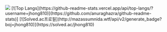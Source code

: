 <!--
**jhong810/jhong810** is a ✨ _special_ ✨ repository because its `README.md` (this file) appears on your GitHub profile.

Here are some ideas to get you started:

- 🔭 I’m currently working on ...
- 🌱 I’m currently learning ...
- 👯 I’m looking to collaborate on ...
- 🤔 I’m looking for help with ...
- 💬 Ask me about ...
- 📫 How to reach me: ...
- 😄 Pronouns: ...
- ⚡ Fun fact: ...
-->

<img src="https://capsule-render.vercel.app/api?type=wave&color=DFDFFF&height=300&section=header&text=Jhong&fontSize=90&animation=fadeIn&fontAlignY=38&fontColor=FFFFFF" />
[![Top Langs](https://github-readme-stats.vercel.app/api/top-langs/?username=jhong810)](https://github.com/anuraghazra/github-readme-stats)]
[![Solved.ac프로필](http://mazassumnida.wtf/api/v2/generate_badge?boj=jhong810)](https://solved.ac/jhong810)
